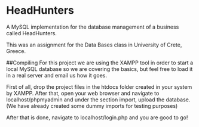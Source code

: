 # HeadHunters
A MySQL implementation for the database management of a business called HeadHunters. 

This was an assignment for the Data Bases class in University of Crete, Greece.

##Compiling
For this project we are using the XAMPP tool in order to start a local MySQL  database so we are covering the basics, but feel free to load it in a real server and email us how it goes.

First of all, drop the project files in the htdocs folder created in your system by XAMPP. After that, open your web browser and navigate to localhost/phpmyadmin and under the section import, upload the database. (We have already created some dummy imports for testing purposes) 

After that is done, navigate to localhost/login.php and you are good to go!